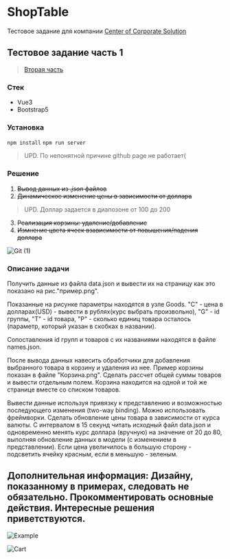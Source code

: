 # ShopTable
Тестовое задание для компании [Center of Corporate Solution](https://ru-ccs.com/)

## Тестовое задание часть 1

> [Вторая часть](https://github.com/PistrunXvX/php-parser-test)

### Стек
* Vue3
* Bootstrap5

### Установка

`npm install`
`npm run server`
> UPD. По непонятной причине github page не работает(

### Решение

1. ~~Вывод данных из *.json* файлов~~
2. ~~Динамическое изменение цены в зависимости от доллара~~
  > UPD. Доллар задается в диапозоне от 100 до 200
3. ~~Реализация корзины: удаление/добавление~~
4. ~~Измнение цвета ячеек взависимости от повышения/падения доллара~~

![Git (1)](https://user-images.githubusercontent.com/38291801/157096008-d68de170-7c46-49e1-9fc5-934a5bbaedfa.gif)

### Описание задачи
Получить данные из файла data.json и вывести их на страницу как это показано на рис."пример.png".

Показанные на рисунке параметры находятся в узле Goods. "C" - цена в долларах(USD) - вывести в рублях(курс выбрать произвольно), "G" - id группы, "T" - id товара, "P" - сколько единиц товара осталось (параметр, который указан в скобках в названии).

Сопоставления id групп и товаров с их названиями находятся в файле names.json.

После вывода данных навесить обработчики для добавления выбранного товара в корзину и удаления из нее. Пример корзины показан в файле "Корзина.png". Сделать рассчет общей суммы товаров и вывести отдельным полем.
Корзина находится на одной и той же странице вместе со списком товаров.

Вывести данные используя привязку к представлению и возможностью последующего изменения (two-way binding). Можно использовать фреймворки. 
Сделать обновление цены товара в зависимости от курса валюты.
С интервалом в 15 секунд читать исходный файл data.json и одновременно менять курс доллара (вручную) на значение от 20 до 80, выполняя обновление данных в модели (с изменением в представлении). Если цена увеличилось в большую сторону - подсветить ячейку красным, если в меньшую - зеленым.

Дополнительная информация: Дизайну, показанному в примерах, следовать не обязательно. Прокомментировать основные действия. Интересные решения приветствуются.
--------------------------------------------------------------------------------------------------------------------------------------------------------------------
![Example](https://user-images.githubusercontent.com/38291801/156929246-0b92a127-0e08-4e2c-87fc-cfb3ced4e955.png)

![Cart](https://user-images.githubusercontent.com/38291801/156929281-7d6d9e93-3f43-4fc1-98b4-4d0697e75f93.png)


